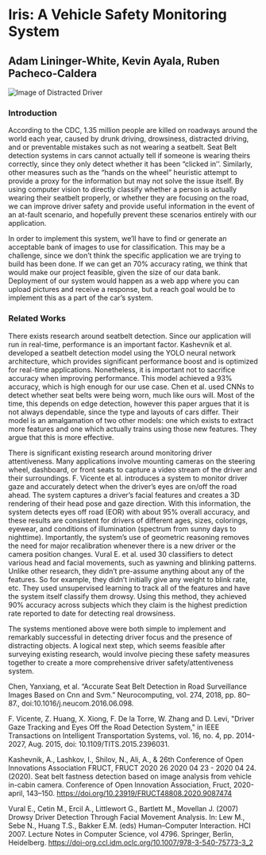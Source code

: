# Iris: A Vehicle Safety Monitoring System
## Adam Lininger-White, Kevin Ayala, Ruben Pacheco-Caldera

![Image of Distracted Driver](https://github.com/rubeneezy/Iris/blob/main/Figure2_5-1024x629.jpg)

### Introduction 
According to the CDC, 1.35 million people are killed on roadways around the world each year, caused by drunk driving, drowsiness, distracted driving, and or preventable mistakes such as not wearing a seatbelt. Seat Belt detection systems in cars cannot actually tell if someone is wearing theirs correctly, since they only detect whether it has been “clicked in’’. Similarly, other measures such as the “hands on the wheel” heuristic attempt to provide a proxy for the information but may not solve the issue itself. By using computer vision to directly classify whether a person is actually wearing their seatbelt properly, or whether they are focusing on the road, we can improve driver safety and provide useful information in the event of an at-fault scenario, and hopefully prevent these scenarios entirely with our application.

In order to implement this system, we’ll have to find or generate an acceptable bank of images to use for classification. This may be a challenge, since we don’t think the specific application we are trying to build has been done. If we can get an 70% accuracy rating, we think that would make our project feasible, given the size of our data bank. Deployment of our system would happen as a web app where you can upload pictures and receive a response, but a reach goal would be to implement this as a part of the car’s system.

### Related Works
There exists research around seatbelt detection. Since our application will run in real-time, performance is an important factor. Kashevnik et al. developed a seatbelt detection model using the YOLO neural network architecture, which provides significant performance boost and is optimized for real-time applications. Nonetheless, it is important not to sacrifice accuracy when improving performance. This model achieved a 93% accuracy, which is high enough for our use case.  Chen et al. used CNNs to detect whether seat belts were being worn, much like ours will. Most of the time, this depends on edge detection, however this paper argues that  it is not always dependable, since the type and layouts of cars differ. Their model is an amalgamation of two other models: one which exists to extract more features and one which actually trains using those new features. They argue that this is more effective. 

There is significant existing research around monitoring driver attentiveness. Many applications involve mounting cameras on the steering wheel, dashboard, or front seats to capture a video stream of the driver and their surroundings. F. Vicente et al. introduces a system to monitor driver gaze and accurately detect when the driver’s eyes are on/off the road ahead. The system captures a driver’s facial features and creates a 3D rendering of their head pose and gaze direction. With this information, the system detects eyes off road (EOR) with about 95% overall accuracy, and these results are consistent for drivers of different ages, sizes, colorings, eyewear, and conditions of illumination (spectrum from sunny days to nighttime). Importantly, the system’s use of geometric reasoning removes the need for major recalibration whenever there is a new driver or the camera position changes. Vural E. et al. used 30 classifiers to detect various head and facial movements, such as yawning and blinking patterns. Unlike other research, they didn’t pre-assume anything about any of the features. So for example, they didn’t initially give any weight to blink rate, etc. They used unsupervised learning to track all of the features and have the system itself classify them drowsy. Using this method, they achieved 90% accuracy across subjects which they claim is the highest prediction rate reported to date for detecting real drowsiness. 

The systems mentioned above were both simple to implement and remarkably successful in detecting driver focus and the presence of distracting objects. A logical next step, which seems feasible after surveying existing research, would involve piecing these safety measures together to create a more comprehensive driver safety/attentiveness system. 


Chen, Yanxiang, et al. “Accurate Seat Belt Detection in Road Surveillance Images Based on Cnn and Svm.” Neurocomputing, vol. 274, 2018, pp. 80–87., doi:10.1016/j.neucom.2016.06.098.

F. Vicente, Z. Huang, X. Xiong, F. De la Torre, W. Zhang and D. Levi, "Driver Gaze Tracking and Eyes Off the Road Detection System," in IEEE Transactions on Intelligent Transportation Systems, vol. 16, no. 4, pp. 2014-2027, Aug. 2015, doi: 10.1109/TITS.2015.2396031.

Kashevnik, A., Lashkov, I., Shilov, N., Ali, A., & 26th Conference of Open Innovations Association FRUCT, FRUCT 2020 26 2020 04 23 - 2020 04 24. (2020). Seat belt fastness detection based on image analysis from vehicle in-cabin camera. Conference of Open Innovation Association, Fruct, 2020-april, 143–150. https://doi.org/10.23919/FRUCT48808.2020.9087474

Vural E., Cetin M., Ercil A., Littlewort G., Bartlett M., Movellan J. (2007) Drowsy Driver Detection Through Facial Movement Analysis. In: Lew M., Sebe N., Huang T.S., Bakker E.M. (eds) Human–Computer Interaction. HCI 2007. Lecture Notes in Computer Science, vol 4796. Springer, Berlin, Heidelberg. https://doi-org.ccl.idm.oclc.org/10.1007/978-3-540-75773-3_2
